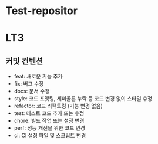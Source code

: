 # Test-repositor
# LT3
## 커밋 컨벤션
- feat: 새로운 기능 추가
- fix: 버그 수정
- docs: 문서 수정
- style: 코드 포맷팅, 세미콜론 누락 등 코드 변경 없이 스타일 수정
- refactor: 코드 리팩토링 (기능 변경 없음)
- test: 테스트 코드 추가 또는 수정
- chore: 빌드 작업 또는 설정 변경
- perf: 성능 개선을 위한 코드 변경
- ci: CI 설정 파일 및 스크립트 변경
